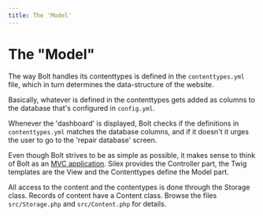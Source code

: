 ```yaml
---
title: The 'Model'
---
```

The "Model"
===========

The way Bolt handles its contenttypes is defined in the `contenttypes.yml` file,
which in turn determines the data-structure of the website.

Basically, whatever is defined in the contenttypes gets added as columns to the
database that's configured in `config.yml`.

Whenever the 'dashboard' is displayed, Bolt checks if the definitions in
`contenttypes.yml` matches the database columns, and if it doesn't it urges
the user to go to the 'repair database' screen.

Even though Bolt strives to be as simple as possible, it makes sense to think of
Bolt as an [MVC application][mvc]. Silex provides the Controller part, the Twig
templates are the View and the Contenttypes define the Model part.

All access to the content and the contentypes is done through the Storage class.
Records of content have a Content class. Browse the files `src/Storage.php`
and `src/Content.php` for details.

[mvc]: https://en.wikipedia.org/wiki/Model-view-controller
